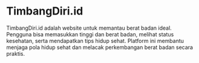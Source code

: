 # TimbangDiri.id
TimbangDiri.id adalah website untuk memantau berat badan ideal. Pengguna bisa memasukkan tinggi dan berat badan, melihat status kesehatan, serta mendapatkan tips hidup sehat. Platform ini membantu menjaga pola hidup sehat dan melacak perkembangan berat badan secara praktis.
